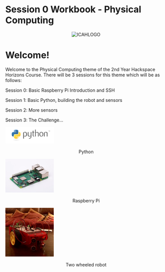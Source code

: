 # Session 0 Workbook - Physical Computing

<p align="center">
    <img src="images/ICAHLOGO.png" alt="ICAHLOGO" width="300">
</p>

# Welcome!

Welcome to the Physical Computing theme of the 2nd Year Hackspace Horizons Course. There will be 3 sessions for this theme which will be as follows:

Session 0: Basic Raspberry Pi Introduction and SSH

Session 1: Basic Python, building the robot and sensors

Session 2: More sensors

Session 3: The Challenge...

<p>
    <img src="images/python_logo.png" alt="Python" width="30%">
    <figcaption align="center">Python</figcaption>
</p>
<p>
    <img src="images/raspberrypi.jpg" alt="Python" width="30%">
    <figcaption align="center">Raspberry Pi</figcaption>
</p>
<p>
    <img src="images/101.jpg" alt="Python" width="30%">
    <figcaption align="center">Two wheeled robot</figcaption>
</p>
